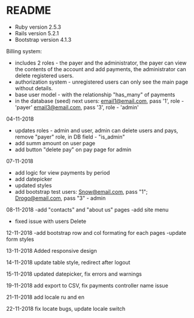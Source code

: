 # README
* Ruby version 2.5.3
* Rails version 5.2.1
* Bootstrap version 4.1.3

Billing system:
- includes 2 roles - the payer and the administrator, the payer can view the contents of the account and add payments, the administrator can delete registered users.
- authorization system - unregistered users can only see the main page without details.
- base user model - with the relationship "has_many" of payments
- in the database (seed) next users:
    email1@email.com, pass '1', role - 'payer'
    email3@email.com, pass '3', role - 'admin'

04-11-2018
- updates roles - admin and user, admin can delete users and pays, remove "payer" role, in DB field - "is_admin"
- add summ amount on user page
- add button "delete pay" on pay page for admin

07-11-2018
- add logic for view payments by period
- add datepicker
- updated styles
- add bootstrap
test users: Snow@email.com, pass "1";  Drogo@email.com, pass "3" - admin

08-11-2018
-add "contacts" and "about us" pages
-add site menu
- fixed issue with users Delete

12-11-2018
-add bootstrap row and col formating for each pages
-update form styles

13-11-2018
Added responsive design

14-11-2018
update table style, redirect after logout

15-11-2018
updated datepicker, fix errors and warnings

19-11-2018
add export to CSV, fix payments controller name issue

21-11-2018
add locale ru and en

22-11-2018
fix locate bugs, update locale switch
